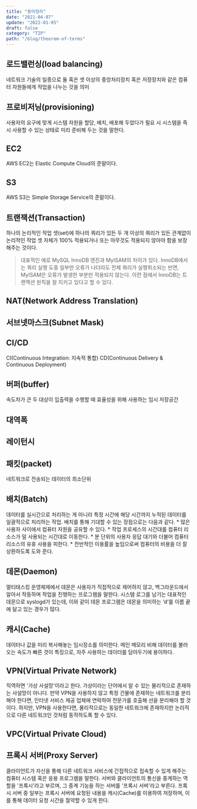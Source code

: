 ```yaml
---
title: "용어정리"
date: "2021-04-07"
update: "2022-01-05"
draft: false
category: "TIP"
path: "/blog/theorem-of-terms"
---
```


## 로드밸런싱(load balancing)
네트워크 기술의 일종으로 둘 혹은 셋 이상의 중앙처리장치 혹은 저장장치와 같은 컴퓨터 자원들에게 작업을 나누는 것을 의미

## 프로비저닝(provisioning)
사용자의 요구에 맞게 시스템 자원을 할당, 배치, 배포해 두었다가 필요 시 시스템을 즉시 사용할 수 있는 상태로 미리 준비해 두는 것을 말한다.

## EC2
AWS EC2는 Elastic Compute Cloud의 준말이다.

## S3
AWS S3는 Simple Storage Service의 준말이다.

## 트랜잭션(Transaction)
하나의 논리적인 작업 셋(set)에 하나의 쿼리가 있든 두 개 이상의 쿼리가 있든 관계없이 논리적인 작업 셋 자체가 100% 적용되거나 또는 아무것도 적용되지 않아야 함을 보장해주는 것이다.
> 대표적인 예로 MySQL InnoDB 엔진과  MyISAM의 차이가 있다. InnoDB에서는 쿼리 실행 도중 일부만 오류가 나더라도 전체 쿼리가 실행취소되는 반면, MyISAM은 오류가 발생한 부분만 적용되지 않는다. 이런 점에서 InnoDB는 트랜잭션 원칙을 잘 지키고 있다고 할 수 있다.


## NAT(Network Address Translation)

## 서브넷마스크(Subnet Mask)

## CI/CD
CI(Continuous Integration: 지속적 통합)
CD(Continuous Delivery & Continuous Deployment)

## 버퍼(buffer)
속도차가 큰 두 대상이 입출력을 수행할 때 효율성을 위해 사용하는 임시 저장공간 

## 대역폭
## 레이턴시
## 패킷(packet)
네트워크로 전송되는 데이터의 최소단위

## 배치(Batch)
데이터를 실시간으로 처리하는 게 아니라 특정 시간에 해당 시간까지 누적된 데이터를 일괄적으로 처리하는 작업. 배치를 통해 기대할 수 있는 장점으로는 다음과 같다.
	* 많은 사용자 사이에서 컴퓨터 자원을 공유할 수 있다.
	* 작업 프로세스의 시간대를 컴퓨터 리소스가 덜 사용되는 시간대로 이동한다.
	* 분 단위의 사용자 응답 대기와 더불어 컴퓨터 리소스의 유휴 사용을 피한다.
	* 전반적인 이용률을 높임으로써 컴퓨터의 비용을 더 잘 상환하도록 도와 준다.

## 데몬(Daemon)
멀티태스킹 운영체제에서 데몬은 사용자가 직접적으로 제어하지 않고, 백그라운드에서 알아서 작동하며 작업을 진행하는 프로그램을 말한다. 시스템 로그를 남기는 대표적인 데몬으로 syslogd가 있는데, 이와 같이 데몬 프로그램은 데몬을 의미하는 ‘d’를 이름 끝에 달고 있는 경우가 많다.

## 캐시(Cache)
데이터나 값을 미리 복사해놓는 임시장소를 의미한다. 메인 메모리 비해 데이터를 불러오는 속도가 빠른 것이 특징으로, 자주 사용하는 데이터를 담아두기에 용이하다.

## VPN(Virtual Private Network)
직역하면 '가상 사설망'이라고 한다. 가상이라는 단어에서 알 수 있는 물리적으로 존재하는 사설망이 아니다. 만약 VPN을 사용하지 않고 특정 건물에 존재하는 네트워크를 분리해야 한다면, 인터넷 서비스 제공 업체에 연락하여 전문가를 호출해 선을 분리해야 할 것이다. 하지만, VPN을 사용한다면, 물리적으로는 동일한 네트워크에 존재하지만 논리적으로 다른 네트워크인 것처럼 동작하도록 할 수 있다.

## VPC(Virtual Private Cloud)

## 프록시 서버(Proxy Server)
클라이언트가 자신을 통해 다른 네트워크 서비스에 간접적으로 접속할 수 있게 해주는 컴퓨터 시스템 혹은 응용 프로그램을 말한다. 서버와 클라이언트의 통신을 중계하는 역할을 '프록시'라고 부르며, 그 중계 기능을 하는 서버를 '프록시 서버'라고 부른다.
프록시 서버 중 일부는 프록시 서버에 요청된 내용을 캐시(Cache)를 이용하여 저장하며, 이를 통해 데이터 요청 시간을 절약할 수 있게 한다.
